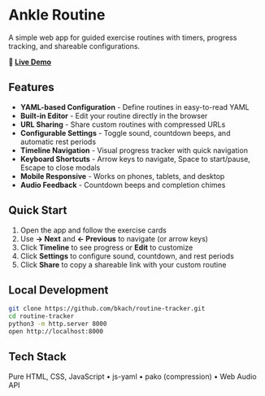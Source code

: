 # Ankle Routine

A simple web app for guided exercise routines with timers, progress tracking, and shareable configurations.

**🚀 [Live Demo](https://bkach.github.io/routine-tracker/)**

## Features

- **YAML-based Configuration** - Define routines in easy-to-read YAML
- **Built-in Editor** - Edit your routine directly in the browser
- **URL Sharing** - Share custom routines with compressed URLs
- **Configurable Settings** - Toggle sound, countdown beeps, and automatic rest periods
- **Timeline Navigation** - Visual progress tracker with quick navigation
- **Keyboard Shortcuts** - Arrow keys to navigate, Space to start/pause, Escape to close modals
- **Mobile Responsive** - Works on phones, tablets, and desktop
- **Audio Feedback** - Countdown beeps and completion chimes

## Quick Start

1. Open the app and follow the exercise cards
2. Use **→ Next** and **← Previous** to navigate (or arrow keys)
3. Click **Timeline** to see progress or **Edit** to customize
4. Click **Settings** to configure sound, countdown, and rest periods
5. Click **Share** to copy a shareable link with your custom routine

## Local Development

```bash
git clone https://github.com/bkach/routine-tracker.git
cd routine-tracker
python3 -m http.server 8000
open http://localhost:8000
```

## Tech Stack

Pure HTML, CSS, JavaScript • js-yaml • pako (compression) • Web Audio API
